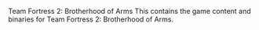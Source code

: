 Team Fortress 2: Brotherhood of Arms
This contains the game content and binaries for Team Fortress 2: Brotherhood of Arms.
